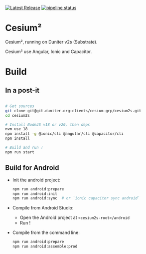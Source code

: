 [![Latest Release](https://git.duniter.org/clients/cesium-grp/cesium2s/-/badges/release.svg)](https://git.duniter.org/clients/cesium-grp/cesium2s/-/releases)
[![pipeline status](https://git.duniter.org/clients/cesium-grp/cesium2s/badges/develop/pipeline.svg)](https://git.duniter.org/clients/cesium-grp/cesium2s/-/commits/develop)

# Cesium²

Cesium², running on Duniter v2s (Substrate).

Cesium² use Angular, Ionic and Capacitor.

# Build

## In a post-it

```bash

# Get sources
git clone git@git.duniter.org:clients/cesium-grp/cesium2s.git
cd cesium2s

# Install NodeJS v18 or v20, then deps
nvm use 18
npm install -g @ionic/cli @angular/cli @capacitor/cli
npm install

# Build and run !
npm run start
```

## Build for Android

- Init the android project:
  ```bash
  npm run android:prepare
  npm run android:init
  npm run android:sync  # or `ionic capacitor sync android`
  ```

- Compile from Android Studio:
  - Open the Android project at `<cesium2s-root>/android`
  - Run !

- Compile from the command line:
  ```bash
  npm run android:prepare
  npm run android:assemble:prod
  ```
